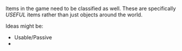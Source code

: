 Items in the game need to be classified as well. These are specifically *USEFUL* items rather than just objects around the world.

Ideas might be:
- Usable/Passive
- 
